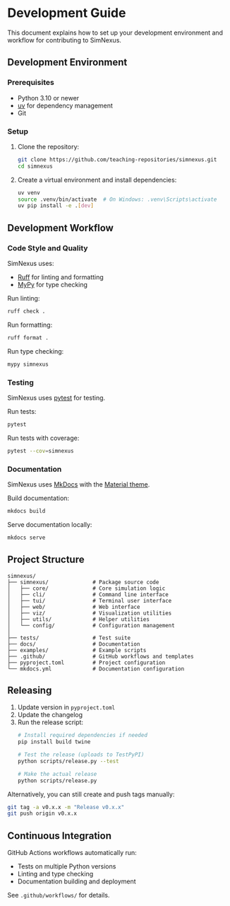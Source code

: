 # Development Guide

This document explains how to set up your development environment and workflow for contributing to SimNexus.

## Development Environment

### Prerequisites

- Python 3.10 or newer
- [uv](https://github.com/astral-sh/uv) for dependency management
- Git

### Setup

1. Clone the repository:
   ```bash
   git clone https://github.com/teaching-repositories/simnexus.git
   cd simnexus
   ```

2. Create a virtual environment and install dependencies:
   ```bash
   uv venv
   source .venv/bin/activate  # On Windows: .venv\Scripts\activate
   uv pip install -e .[dev]
   ```

## Development Workflow

### Code Style and Quality

SimNexus uses:
- [Ruff](https://github.com/astral-sh/ruff) for linting and formatting
- [MyPy](https://mypy.readthedocs.io/) for type checking

Run linting:
```bash
ruff check .
```

Run formatting:
```bash
ruff format .
```

Run type checking:
```bash
mypy simnexus
```

### Testing

SimNexus uses [pytest](https://docs.pytest.org/) for testing.

Run tests:
```bash
pytest
```

Run tests with coverage:
```bash
pytest --cov=simnexus
```

### Documentation

SimNexus uses [MkDocs](https://www.mkdocs.org/) with the [Material theme](https://squidfunk.github.io/mkdocs-material/).

Build documentation:
```bash
mkdocs build
```

Serve documentation locally:
```bash
mkdocs serve
```

## Project Structure

```
simnexus/
├── simnexus/              # Package source code
│   ├── core/              # Core simulation logic
│   ├── cli/               # Command line interface
│   ├── tui/               # Terminal user interface
│   ├── web/               # Web interface
│   ├── viz/               # Visualization utilities
│   ├── utils/             # Helper utilities
│   └── config/            # Configuration management
│
├── tests/                 # Test suite
├── docs/                  # Documentation
├── examples/              # Example scripts
├── .github/               # GitHub workflows and templates
├── pyproject.toml         # Project configuration
└── mkdocs.yml             # Documentation configuration
```

## Releasing

1. Update version in `pyproject.toml`
2. Update the changelog
3. Run the release script:
   ```bash
   # Install required dependencies if needed
   pip install build twine
   
   # Test the release (uploads to TestPyPI)
   python scripts/release.py --test
   
   # Make the actual release
   python scripts/release.py
   ```

Alternatively, you can still create and push tags manually:
```bash
git tag -a v0.x.x -m "Release v0.x.x"
git push origin v0.x.x
```

## Continuous Integration

GitHub Actions workflows automatically run:
- Tests on multiple Python versions
- Linting and type checking
- Documentation building and deployment

See `.github/workflows/` for details.